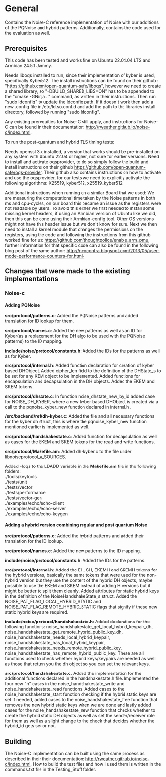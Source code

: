 # General
Contains the Noise-C reference implementation of Noise with our additions of the PQNoise and hybrid patterns. Additionally, contains the code used for the evaluation as well.


## Prerequisites
This code has been tested and works fine on Ubuntu 22.04.04 LTS and Armbian 24.5.1 Jammy.

Needs liboqs installed to run, since their implementation of kyber is used, specifically Kyber512. The install instructions can be found on their github : "https://github.com/open-quantum-safe/liboqs", however we need to create a shared library, so "-DBUILD_SHARED_LIBS=ON" has to be appended to the "cmake -GNinja .." command, as written in their instructions.
Then run  "sudo ldconfig" to update the ldconfig path. If it doesn't work then add a new .config file in /etc/ld.so.conf.d and add the path to the libraries install directory, followed by running "sudo ldconfig".

Any existing prerequities for Noise-C still apply, and instructions for Noise-C can be found in their documentation: http://rweather.github.io/noise-c/index.html.


To run the post-quantum and hybrid TLS timing tests:

Needs openssl 3.x installed, a version that works should be pre-installed on any system with Ubuntu 22.04 or higher, not sure for earlier versions. 
Need to install and activate oqsprovider, to do so simply follow the build and install instructions on their github https://github.com/open-quantum-safe/oqs-provider. Their github also contains instructions on how to activate and use the oqsprovider, for our tests we need to explicitly activate the following algorithms: X25519, kyber512, x25519_kyber512


Additional instructions when running on a similar Board that we used:
We are measuring the computational time taken by the Noise patterns in both ms and cpu-cycles, on our board this became an issue as the registers were not readable by users. To avoid this either we first needed to install some missing kernel headers, if using an Armbian version of Ubuntu like we did, then this can be done using their Armbian-config tool. Other OS versions might not have this header issue but we don't know for sure. Next we then need to install a kernel module that changes the permissions on the registers, using the code and following the instructions from this github worked fine for us: https://github.com/thoughtpolice/enable_arm_pmu, further information for that specific code can also be found in the following blog post of the same author: http://neocontra.blogspot.com/2013/05/user-mode-performance-counters-for.html-




## Changes that were made to the existing implementations


### Noise-c

#### Adding PQNoise

**src/protocol/patterns.c**: Added the PQNoise patterns and added translation for ID lookup for them.

**src/protocol/names.c**: Added the new patterns as well as an ID for Kyber(as a replacement for the DH algo to be used with the PQNoise patterns) to the ID mapping.

**include/noise/protocol/constants.h**: Added the IDs for the patterns as well as for Kyber.

**src/protocol/internal.h**: Added function declaration for creation of kyber based DHObject. Added cipher_len field to the definition of the DHState_s to be set for any KEM object to be implemented. Added functions for encapsulation and decapsulation in the DH objects. Added the EKEM and SKEM tokens.

**src/protocol/dhstate.c**: In function noise_dhstate_new_by_id added case for NOISE_DH_KYBER, where a new kyber based DHObject is created via a call to the pqnoise_kyber_new function declared in internal.h .

**/src/backend/ref/dh-kyber.c**: Added the file and all necessary functions for the kyber dh struct, this is where the pqnoise_kyber_new function mentioned earlier is implemented as well.

**src/protocol/handshakestate.c**: Added function for decapsulation as well as cases for the EKEM and SKEM tokens for the read and write functions.

**src/protocol/Makefile.am**: Added dh-kyber.c to the file under libnoiseprotocol_a_SOURCES.  

Added -loqs to the LDADD variable in the **Makefile.am** file in the following folders:  
										 	./tools/keytools  
											./tests/unit  
											./tests/vector  
											./tests/performance  
											./tests/vector-gen  
											./examples/echo/echo-client  
											./examples/echo/echo-server  
											./examples/echo/echo-keygen  
											
											
#### Adding a hybrid version combining regular and post quantum Noise

**src/protocol/patterns.c**: Added the hybrid patterns and added their translation for the ID lookup.

**src/protocol/names.c**: Added the new patterns to the ID mapping.

**include/noise/protocol/constants.h**: Added the IDs for the patterns.

**src/protocol/internal.h**: Added the EH, SH, EKEMH and SKEMH tokens for the hybrid versions, basically the same tokens that were used for the non-hybrid version but they use the content of the hybrid DH objects, maybe possible to use the EKEM and SKEM instead of adding H versions but it might be better to split them cleanly. Added attributes for static hybrid keys in the definition of the NoiseHandshakeState_s struct. Added the NOISE_PAT_FLAG_LOCAL_HYBRID_STATIC and NOISE_PAT_FLAG_REMOTE_HYBRID_STATIC flags that signify if these new static hybrid keys are required.

**include/noise/protocol/handshakestate.h**: Added declarations for the following functions: noise_handshakestate_get_local_hybrid_keypair_dh, noise_handshakestate_get_remote_hybrid_public_key_dh, noise_handshakestate_needs_local_hybrid_keypair, noise_handshakestate_has_local_hybrid_keypair, noise_handshakestate_needs_remote_hybrid_public_key, noise_handshakestate_has_remote_hybrid_public_key. These are all functions used to check whether hybrid keys/keypairs are needed as well as those that return you the dh object so you can set the relevant keys.

**src/protocol/handshakestate.c**: Added the implementation for the additional functions declared in the handshakestate.h file. Implemented the four new "h" cases in the noise_handshakestate_write and noise_handshakestate_read functions. Added cases to the noise_handshakestate_start function checking if the hybrid static keys are set if needed, added cases to the noise_handshakestate_free function that removes the new hybrid static keys when we are done and lastly added cases for the noise_handshakestate_new function that checks whether to create the hybrid static DH objects as well as set the sender/receiver role for them as well as a slight change to the check that decides whether the hybrid_id gets set or not.


## Building

The Noise-C implementation can be built using the same process as described in their their documentation: http://rweather.github.io/noise-c/index.html.
How to build the test files and how I used them is written in the commands.txt file in the Testing_Stuff folder.


